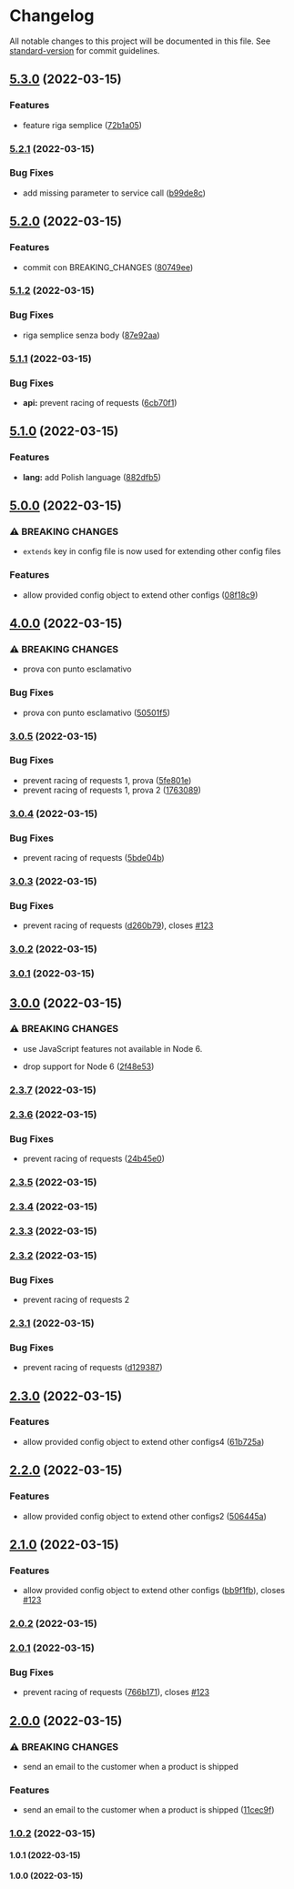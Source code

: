 # Changelog

All notable changes to this project will be documented in this file. See [standard-version](https://github.com/conventional-changelog/standard-version) for commit guidelines.

## [5.3.0](https://github.com/gian89/test_changelog/compare/v5.2.1...v5.3.0) (2022-03-15)


### Features

* feature riga semplice ([72b1a05](https://github.com/gian89/test_changelog/commit/72b1a05e8909c007ab483c7fb334a25d65a3b8e3))

### [5.2.1](https://github.com/gian89/test_changelog/compare/v5.2.0...v5.2.1) (2022-03-15)


### Bug Fixes

* add missing parameter to service call ([b99de8c](https://github.com/gian89/test_changelog/commit/b99de8c3279318c8e23f80a12cf595e376180401))

## [5.2.0](https://github.com/gian89/test_changelog/compare/v5.1.2...v5.2.0) (2022-03-15)


### Features

* commit con BREAKING_CHANGES ([80749ee](https://github.com/gian89/test_changelog/commit/80749ee6ca8fb9a466f6769a39bf30945f03d5f8))

### [5.1.2](https://github.com/gian89/test_changelog/compare/v5.1.1...v5.1.2) (2022-03-15)


### Bug Fixes

* riga semplice senza body ([87e92aa](https://github.com/gian89/test_changelog/commit/87e92aa3ba27f43106311bbd0b2e5fa8a2707525))

### [5.1.1](https://github.com/gian89/test_changelog/compare/v5.1.0...v5.1.1) (2022-03-15)


### Bug Fixes

* **api:** prevent racing of requests ([6cb70f1](https://github.com/gian89/test_changelog/commit/6cb70f137107a6653e025582765ff2cc70d7d7cd))

## [5.1.0](https://github.com/gian89/test_changelog/compare/v5.0.0...v5.1.0) (2022-03-15)


### Features

* **lang:** add Polish language ([882dfb5](https://github.com/gian89/test_changelog/commit/882dfb57b29e1cdb1ad4ba9077678563e055fecc))

## [5.0.0](https://github.com/gian89/test_changelog/compare/v4.0.0...v5.0.0) (2022-03-15)


### ⚠ BREAKING CHANGES

* `extends` key in config file is now used for extending other config files

### Features

* allow provided config object to extend other configs ([08f18c9](https://github.com/gian89/test_changelog/commit/08f18c9e159e82c666cf495c97c31ac5708e0930))

## [4.0.0](https://github.com/gian89/test_changelog/compare/v3.0.5...v4.0.0) (2022-03-15)


### ⚠ BREAKING CHANGES

* prova con punto esclamativo

### Bug Fixes

* prova con punto esclamativo ([50501f5](https://github.com/gian89/test_changelog/commit/50501f53192acb8b34d59fb4e24f31ce5e7b7208))

### [3.0.5](https://github.com/gian89/test_changelog/compare/v3.0.4...v3.0.5) (2022-03-15)


### Bug Fixes

* prevent racing of requests 1, prova ([5fe801e](https://github.com/gian89/test_changelog/commit/5fe801e2e6459cb2e3ddb81379847439e798a34c))
* prevent racing of requests 1, prova 2 ([1763089](https://github.com/gian89/test_changelog/commit/176308948abba71c09ee30b191343e295e2084ad))

### [3.0.4](https://github.com/gian89/test_changelog/compare/v3.0.3...v3.0.4) (2022-03-15)


### Bug Fixes

* prevent racing of requests ([5bde04b](https://github.com/gian89/test_changelog/commit/5bde04b8567f3ba1645161668331700bbeca4777))

### [3.0.3](https://github.com/gian89/test_changelog/compare/v3.0.2...v3.0.3) (2022-03-15)


### Bug Fixes

* prevent racing of requests ([d260b79](https://github.com/gian89/test_changelog/commit/d260b7936bbb1b6add82f7119b3d333cb2bdc109)), closes [#123](https://github.com/gian89/test_changelog/issues/123)

### [3.0.2](https://github.com/gian89/test_changelog/compare/v3.0.1...v3.0.2) (2022-03-15)

### [3.0.1](https://github.com/gian89/test_changelog/compare/v3.0.0...v3.0.1) (2022-03-15)

## [3.0.0](https://github.com/gian89/test_changelog/compare/v2.3.7...v3.0.0) (2022-03-15)


### ⚠ BREAKING CHANGES

* use JavaScript features not available in Node 6.

* drop support for Node 6 ([2f48e53](https://github.com/gian89/test_changelog/commit/2f48e53e69d11e145ff6808f5aacecc9353a034a))

### [2.3.7](https://github.com/gian89/test_changelog/compare/v2.3.6...v2.3.7) (2022-03-15)

### [2.3.6](https://github.com/gian89/test_changelog/compare/v2.3.5...v2.3.6) (2022-03-15)


### Bug Fixes

* prevent racing of requests ([24b45e0](https://github.com/gian89/test_changelog/commit/24b45e0c82af2a0600bc23130e5fcaeec46d2d35))

### [2.3.5](https://github.com/gian89/test_changelog/compare/v2.3.4...v2.3.5) (2022-03-15)

### [2.3.4](https://github.com/gian89/test_changelog/compare/v2.3.3...v2.3.4) (2022-03-15)

### [2.3.3](https://github.com/gian89/test_changelog/compare/v2.3.2...v2.3.3) (2022-03-15)

### [2.3.2](https://github.com/gian89/test_changelog/compare/v2.3.1...v2.3.2) (2022-03-15)

### Bug Fixes

* prevent racing of requests 2

### [2.3.1](https://github.com/gian89/test_changelog/compare/v2.3.0...v2.3.1) (2022-03-15)


### Bug Fixes

* prevent racing of requests ([d129387](https://github.com/gian89/test_changelog/commit/d1293874e71c726c05df62c8a66d432b4c5a60d8))

## [2.3.0](https://github.com/gian89/test_changelog/compare/v2.2.0...v2.3.0) (2022-03-15)


### Features

* allow provided config object to extend other configs4 ([61b725a](https://github.com/gian89/test_changelog/commit/61b725a2651fceca63f916e2ce8f845d9d802807))

## [2.2.0](https://github.com/gian89/test_changelog/compare/v2.1.0...v2.2.0) (2022-03-15)


### Features

* allow provided config object to extend other configs2 ([506445a](https://github.com/gian89/test_changelog/commit/506445a46e0dfb488a681e9f73217b6b8df2a741))

## [2.1.0](https://github.com/gian89/test_changelog/compare/v2.0.2...v2.1.0) (2022-03-15)


### Features

* allow provided config object to extend other configs ([bb9f1fb](https://github.com/gian89/test_changelog/commit/bb9f1fb93bf64ef22fdb7b4502e7eb0a5cc8d878)), closes [#123](https://github.com/gian89/test_changelog/issues/123)

### [2.0.2](https://github.com/gian89/test_changelog/compare/v2.0.1...v2.0.2) (2022-03-15)

### [2.0.1](https://github.com/gian89/test_changelog/compare/v2.0.0...v2.0.1) (2022-03-15)


### Bug Fixes

* prevent racing of requests ([766b171](https://github.com/gian89/test_changelog/commit/766b17124148da38ad379a7bdcabd7f6cc5b6dc1)), closes [#123](https://github.com/gian89/test_changelog/issues/123)

## [2.0.0](https://github.com/gian89/test_changelog/compare/v1.0.2...v2.0.0) (2022-03-15)


### ⚠ BREAKING CHANGES

* send an email to the customer when a product is shipped

### Features

* send an email to the customer when a product is shipped ([11cec9f](https://github.com/gian89/test_changelog/commit/11cec9f2dfdc5fa6bbfc61238140c551731ff8ec))

### [1.0.2](https://github.com/gian89/test_changelog/compare/v1.0.1...v1.0.2) (2022-03-15)

#### 1.0.1 (2022-03-15)

#### 1.0.0 (2022-03-15)
